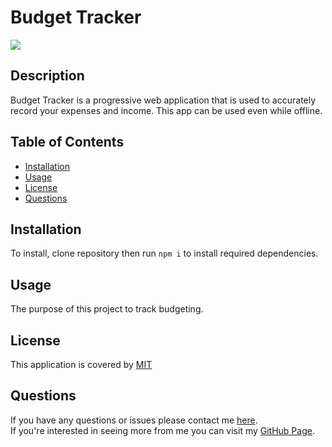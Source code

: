 
  # Budget Tracker
  ![](https://img.shields.io/badge/License-MIT-blue)

  ## Description
  Budget Tracker is a progressive web application that is used to accurately record your expenses and income. This app can be used even while offline.

  ## Table of Contents
  * [Installation](#installation)
  * [Usage](#usage)
  * [License](#license)
  * [Questions](#questions)
  
  ## Installation
  To install, clone repository then run `npm i` to install required dependencies.
  
  ## Usage
  The purpose of this project to track budgeting.
  
  ## License 
  This application is covered by [MIT](https://choosealicense.com/licenses/mit/)
  

  ## Questions
  If you have any questions or issues please contact me [here](andrewfaugno825@gmail.com). </br>
  If you're interested in seeing more from me you can visit my [GitHub Page](http://github.com/andrewfaugno).
